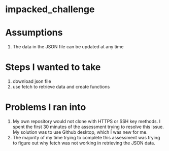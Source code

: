 # impacked_challenge

# Assumptions
1. The data in the JSON file can be updated at any time

# Steps I wanted to take
1. download json file
2. use fetch to retrieve data and create functions

# Problems I ran into
1. My own repository would not clone with HTTPS or SSH key methods. I spent the first 30 minutes of the assessment trying to resolve this issue. My solution was to use Github desktop, which I was new for me.
2. The majority of my time trying to complete this assessment was trying to figure out why fetch was not working in retrieving the JSON data.